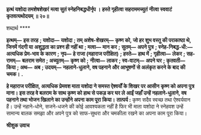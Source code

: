 **इत्थं यशोदा तमशेषशेखरं** **मत्वा सुतं स्नेहनिबद्धधीर्नृप ।** **हस्ते गृहीत्वा सहराममच्युतं** **नीत्वा स्ववाटं कृतवत्यथोदयम् ॥ २०॥** 

शब्दार्थ **** 

**इत्थम्—** **इस तरह** **; यशोदा—** **यशोदा** **; तम् अशेष-शेखरम्—** **कृष्ण को, जो हर शुभ वस्तु की पराकाष्ठा थे, जिनमें गंदगी या** **अशुद्धता का प्रश्न ही नहीं था** **; मत्वा—** **मान कर** **; सुतम्—** **अपने पुत्र** **; स्नेह-निबद्ध-धी:—** **अत्यधिक प्रेम-भाव के कारण** **;** **नृप—** **हे राजा (महाराज परीक्षित)** **; हस्ते—** **हाथ में** **; गृहीत्वा—** **लेकर** **; सह-रामम्—** **बलराम समेत** **; अच्युतम्—** **कृष्ण को** **;** **नीत्वा—** **लाकर** **; स्व-वाटम्—** **अपने घर** **; कृतवती—** **किया** **; अथ—** **अब** **; उदयम्—** **नहलाने-धुलाने, वष पहनाने और आभूषणों** **से अलंकृत करने के बाद की चमक।** **.** 

**हे महाराज परीक्षित, अत्यधिक प्रेमवश माता यशोदा ने समस्त ऐश्वर्यों के शिखर पर आसीन** **कृष्ण को अपना पुत्र माना। इस तरह वे बलराम के साथ कृष्ण को हाथ से पकड़ कर घर ले** **आईं जहाँ उन्हें नहलाने-धुलाने, वष पहनाने तथा भोजन खिलाने का उन्होंने अपना काम पूरा** **किया।** **तात्पर्य :** कृष्ण सदैव स्वच्छ तथा ऐश्वर्यवान हैं। उन्हें नहाने-धोने, सजने-धजने की कोई आवश्यकता नहीं है फिर भी माता यशोदा ने स्नेहवश उन्हें सामान्य बालक समझा और अपने पुत्र को साफ-सुथरा और चमकीला रखने का अपना काम पूरा किया।  

**श्रीशुक उवाच** 